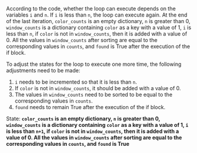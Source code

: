 According to the code, whether the loop can execute depends on the variables `i` and `n`. If `i` is less than `n`, the loop can execute again. At the end of the last iteration, `color_counts` is an empty dictionary, `n` is greater than 0, `window_counts` is a dictionary containing `color` as a key with a value of 1, `i` is less than `n`, if `color` is not in `window_counts`, then it is added with a value of 0. All the values in `window_counts` after sorting are equal to the corresponding values in `counts`, and `found` is True after the execution of the if block.

To adjust the states for the loop to execute one more time, the following adjustments need to be made:
1. `i` needs to be incremented so that it is less than `n`.
2. If `color` is not in `window_counts`, it should be added with a value of 0.
3. The values in `window_counts` need to be sorted to be equal to the corresponding values in `counts`.
4. `found` needs to remain True after the execution of the if block.

State: **`color_counts` is an empty dictionary, `n` is greater than 0, `window_counts` is a dictionary containing `color` as a key with a value of 1, `i` is less than `n+1`, if `color` is not in `window_counts`, then it is added with a value of 0. All the values in `window_counts` after sorting are equal to the corresponding values in `counts`, and `found` is True**